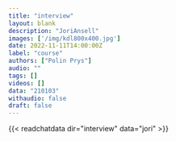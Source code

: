 ```yaml
---
title: "interview"
layout: blank
description: "JoriAnsell"
images: ['/img/kdl800x400.jpg']
date: 2022-11-11T14:00:00Z
label: "course"
authors: ["Polin Prys"]
audio: ""
tags: []
videos: []
data: "210103"
withaudio: false
draft: false
---
```



{{< readchatdata dir="interview" data="jori" >}}
